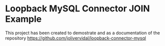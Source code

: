 # Loopback MySQL Connector JOIN Example

This project has been created to demostrate and as a documentation of the repository https://github.com/jolivervidal/loopback-connector-mysql
